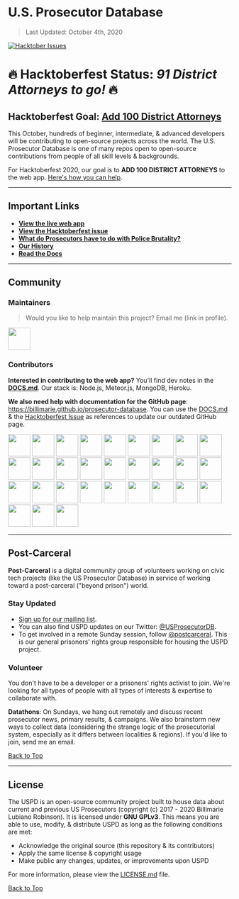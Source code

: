 # U.S. Prosecutor Database
> Last Updated: October 4th, 2020

[![Hacktober Issues](https://img.shields.io/github/hacktoberfest/2020/billimarie/prosecutor-database?style=plastic)](https://github.com/billimarie/prosecutor-database/issues?q=is%3Aissue+label%3AHacktober)

# 🔥 Hacktoberfest Status: *91 District Attorneys to go!* 🔥

## Hacktoberfest Goal: [Add 100 District Attorneys](https://github.com/billimarie/prosecutor-database/issues/80)

This October, hundreds of beginner, intermediate, & advanced developers will be contributing to open-source projects across the world. The U.S. Prosecutor Database is one of many repos open to open-source contributions from people of all skill levels & backgrounds.

For Hacktoberfest 2020, our goal is to **ADD 100 DISTRICT ATTORNEYS** to the web app. [Here's how you can help](https://github.com/billimarie/prosecutor-database/issues/80).

---

## Important Links
- **[View the live web app](https://us-prosecutor-database.herokuapp.com/)**
- **[View the Hacktoberfest issue](https://github.com/billimarie/prosecutor-database/issues/80)**
- **[What do Prosecutors have to do with Police Brutality?](https://github.com/billimarie/prosecutor-database/blob/master/DOCS.md#0-history-why-prosecutors)**
- **[Our History](https://github.com/billimarie/prosecutor-database/blob/master/DOCS.md#1-overview)**
- **[Read the Docs](https://github.com/billimarie/prosecutor-database/blob/master/DOCS.md)**

---

## Community

### Maintainers
> Would you like to help maintain this project? Email me (link in profile).

<a href="https://github.com/billimarie" target="_blank"><img src="https://avatars1.githubusercontent.com/u/6895471?s=60&v=4" width="50px"></a>

### Contributors

**Interested in contributing to the web app?** You'll find dev notes in the [**DOCS.md**](https://github.com/billimarie/prosecutor-database/blob/master/DOCS.md). Our stack is: Node.js, Meteor.js, MongoDB, Heroku.

**We also need help with documentation for the GitHub page**: https://billimarie.github.io/prosecutor-database. You can use the [DOCS.md](https://github.com/billimarie/prosecutor-database/blob/master/DOCS.md) & the [Hacktoberfest Issue](https://github.com/billimarie/prosecutor-database/issues/80) as references to update our outdated GitHub page.

<a href="https://github.com/billimarie" target="_blank"><img src="https://avatars1.githubusercontent.com/u/6895471?s=60&v=4" width="50px"></a> <a href="https://github.com/dbhatia247" target="_blank"><img src="https://avatars2.githubusercontent.com/u/28025453?s=60&v=4" width="50px"></a> <a href="https://github.com/maxxgl" target="_blank"><img src="https://avatars0.githubusercontent.com/u/20944914?s=60&v=4" width="50px"></a> <a href="https://github.com/taylor-brudos" target="_blank"><img src="https://avatars3.githubusercontent.com/u/39247698?s=60&v=4" width="50px"></a> <a href="https://github.com/ryanwardle" target="_blank"><img src="https://avatars2.githubusercontent.com/u/37915565?s=60&v=4" width="50px"></a> <a href="https://github.com/Thai56" target="_blank"><img src="https://avatars1.githubusercontent.com/u/16358617?s=60&v=4" width="50px"></a> <a href="https://github.com/wnorrad" target="_blank"><img src="https://avatars0.githubusercontent.com/u/29986200?s=60&v=4" width="50px"></a> <a href="https://github.com/rcalimlim" target="_blank"><img src="https://avatars0.githubusercontent.com/u/13503461?s=60&v=4" width="50px"></a> <a href="https://github.com/jeremyfiel" target="_blank"><img src="https://avatars3.githubusercontent.com/u/32110157?s=60&v=4" width="50px"></a> <a href="https://github.com/davidth4ever2" target="_blank"><img src="https://avatars3.githubusercontent.com/u/2314743?s=60&v=4" width="50px"></a> <a href="https://github.com/baconbones" target="_blank"><img src="https://avatars0.githubusercontent.com/u/40526815?s=60&v=4" width="50px"></a> <a href="https://github.com/MilesHamilton" target="_blank"><img src="https://avatars3.githubusercontent.com/u/46730797?s=60&v=4" width="50px"></a> <a href="https://github.com/Cybeeee" target="_blank"><img src="https://avatars1.githubusercontent.com/u/40544593?s=60&v=4" width="50px"></a> <a href="https://github.com/aminamos" target="_blank"><img src="https://avatars0.githubusercontent.com/u/26092352?s=120&v=4" width="50px"></a> <a href="https://github.com/VirtualVulture" target="_blank"><img src="https://avatars1.githubusercontent.com/u/17329142?s=88&v=4" width="50px"></a> <a href="https://github.com/emilyedalton" target="_blank"><img src="https://avatars2.githubusercontent.com/u/42655908?s=88&u=89b9dc741860701a302a79e1f69779caae643d0e&v=4" width="50px"></a> <a href="https://github.com/matthewgallo" target="_blank"><img src="https://avatars2.githubusercontent.com/u/10215203?s=88&u=342de932ab4cc7469eb92562d0e191dcdb6596ed&v=4" width="50px"></a> <a href="https://github.com/06b" target="_blank"><img src="https://avatars3.githubusercontent.com/u/1302542?s=460&u=2c6fda3da88e62ea04fb5baa7d2bd88a6f1794c1&v=4" width="50px" /></a> <a href="https://github.com/BlakeCampbells" target="_blank"><img src="https://avatars1.githubusercontent.com/u/6901655?s=460&u=a0e3506221f4ab5b27ba680d0fdeeeaa795b6fd9&v=4" width="50px" /></a> <a href="https://github.com/caseyryan22465" target="_blank"><img src="https://avatars3.githubusercontent.com/u/39289308?s=460&v=4" width="50px" /></a> <a href="https://github.com/a-s-ahmed" target="_blank"><img src="https://avatars1.githubusercontent.com/u/59892479?s=400&v=4" width="50px" /></a> <a href="https://github.com/hicks2evan" target="_blank"><img src="https://avatars1.githubusercontent.com/u/23247607?s=460&u=f431135eea1346df4155f63e3a026b68fd3e4f4c&v=4" width="50px" /></a> <a href="https://github.com/banjtheman" target="_blank"><img src="https://avatars1.githubusercontent.com/u/696254?s=400&u=488260c17dbe0bf857caa9f642c4b6d47b664df4&v=4" width="50px" /></a> <a href="https://github.com/mattkduran" target="_blank"><img src="https://avatars2.githubusercontent.com/u/19656092?s=460&v=4" width="50px" /></a> <a href="https://github.com/xingwang" target="_blank"><img src="https://avatars3.githubusercontent.com/u/744584?s=460&v=4" width="50px" /></a> <a href="https://github.com/baspalinckx" target="_blank"><img src="https://avatars2.githubusercontent.com/u/27728063?s=400&u=f1fc422bee245da952d88a98fe1ac9ec3eb60afb&v=4" width="50px" /></a> <a href="https://github.com/satanb4" target="_blank"><img src="https://avatars0.githubusercontent.com/u/26685910?s=400&u=54abb55fbc9d9c7c35e219a654d23eaa3d043495&v=4" width="50px" /></a> <a href="https://github.com/michaelknowles" target="_blank"><img src="https://avatars3.githubusercontent.com/u/738582?s=460&v=4" width="50px" /></a> <a href="https://github.com/treyarte" target="_blank"><img src="https://avatars1.githubusercontent.com/u/21246112?s=460&u=c695519d25c0c631ba1a2cac107e0a632b215c97&v=4" width="50px" /></a> <a href="https://github.com/puentejose" target="_blank"><img src="https://avatars3.githubusercontent.com/u/17868919?s=460&u=6318335f25f3da6024305a90031f8ba4fe45a262&v=4" width="50px" /></a> 


---

## Post-Carceral

**Post-Carceral** is a digital community group of volunteers working on civic tech projects (like the US Prosecutor Database) in service of working toward a post-carceral ("beyond prison") world.

### Stay Updated

- [Sign up for our mailing list](http://eepurl.com/dqPQdL).
- You can also find USPD updates on our Twitter: [@USProsecutorDB](https://twitter.com/USProsecutorDB).
- To get involved in a remote Sunday session, follow [@postcarceral](https://twitter.com/postcarceral). This is our general prisoners' rights group responsible for housing the USPD project.

### Volunteer

You don't have to be a developer or a prisoners' rights activist to join. We're looking for all types of people with all types of interests & expertise to collaborate with.

**Datathons**: On Sundays, we hang out remotely and discuss recent prosecutor news, primary results, & campaigns. We also brainstorm new ways to collect data (considering the strange logic of the prosecutorial system, especially as it differs between localities & regions). If you'd like to join, send me an email.

[Back to Top](#us-prosecutor-database)

---

## License

The USPD is an open-source community project built to house data about current and previous US Prosecutors (copyright (c) 2017 - 2020 Billimarie Lubiano Robinson). It is licensed under **GNU GPLv3**. This means you are able to use, modify, & distribute USPD as long as the following conditions are met:
- Acknowledge the original source (this repository & its contributors)
- Apply the same license & copyright usage
- Make public any changes, updates, or improvements upon USPD

For more information, please view the [LICENSE.md](/.github/license.md) file.

[Back to Top](#us-prosecutor-database)
